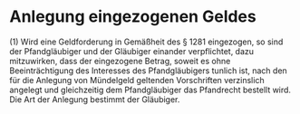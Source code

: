 # Anlegung eingezogenen Geldes

(1) Wird eine Geldforderung in Gemäßheit des § 1281 eingezogen, so sind der Pfandgläubiger und der Gläubiger einander verpflichtet, dazu mitzuwirken, dass der eingezogene Betrag, soweit es ohne Beeinträchtigung des Interesses des Pfandgläubigers tunlich ist, nach den für die Anlegung von Mündelgeld geltenden Vorschriften verzinslich angelegt und gleichzeitig dem Pfandgläubiger das Pfandrecht bestellt wird. Die Art der Anlegung bestimmt der Gläubiger.
